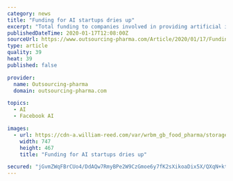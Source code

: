 ```yaml
---
category: news
title: "Funding for AI startups dries up"
excerpt: "Total funding to companies involved in providing artificial intelligence (AI) services to the pharmaceutical industry was down by 23% from 2018 to 2019, according to research by Signify Research . In 2018, venture capital funding to the sector totaled $1.7bn (€1.5bn) but this fell to approximately $1.3bn in 2019. At the same time ..."
publishedDateTime: 2020-01-17T12:08:00Z
sourceUrl: https://www.outsourcing-pharma.com/Article/2020/01/17/Funding-for-AI-startups-dries-up
type: article
quality: 39
heat: 39
published: false

provider:
  name: Outsourcing-pharma
  domain: outsourcing-pharma.com

topics:
  - AI
  - Facebook AI

images:
  - url: https://cdn-a.william-reed.com/var/wrbm_gb_food_pharma/storage/images/publications/pharmaceutical-science/outsourcing-pharma.com/headlines/clinical-development/funding-for-ai-startups-dries-up/10558357-1-eng-GB/Funding-for-AI-startups-dries-up.jpg
    width: 747
    height: 467
    title: "Funding for AI startups dries up"

secured: "jGvmZWqFBrCUo4/DdAQw7RmyBPe2W9CzGmoe6y7fK2sXikoaDix5X/QXqN+ktxjeOKFUj32vzdBt31HhFT7H4OcwXPMTnBaF6biMHPC4TsO/PPp1/3YqqreGHU8NGn9BTQhm50VAP3hhwvfmtY8YcsFUwyp7ZlFeMqAIcPbTvrKZw0PABK7ZJ32CiBZIzhklk6i8ARzhWc9ulBe2qdPZKTgu7U46G/I3AfZDm1Ao4Alum9FLsHe2gzjPYwp0waUzor9eDGQTnl29CbdneqZZeKEClzKKGox8CEuxY5oDFTLnM/f9u9BUN6tw7lXMRgFt9Lt80eCrkIF2YVFagfNN28Rpq2c+/yr452iVTG2G3wKZRrie3ttN2x/9mA9fMeinjUzwtJ/HCHvRvRGxNajFbBFstZU2UQYyGlZLnwL9BsaDt89Mxc3nqxSbdSv5tzrY8CupTXTV+ItxkVcVDT9OVQ==;y3S9BrI8MbhLs+82ZezSQA=="
---
```


